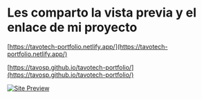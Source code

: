 # Les comparto la vista previa y el enlace de mi proyecto
[https://tavotech-portfolio.netlify.app/](https://tavotech-portfolio.netlify.app/)

[https://tavosp.github.io/tavotech-portfolio/](https://tavosp.github.io/tavotech-portfolio/)


[![Site Preview](https://github.com/TavoSP/tavotech-portfolio/blob/gh-pages/preview-site.jpg)](https://github.com/TavoSP/tavotech-portfolio/blob/gh-pages/preview-site.jpg)